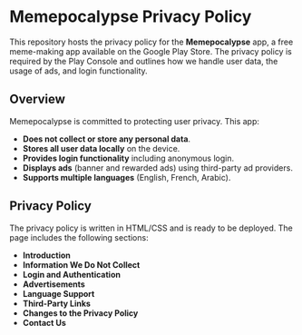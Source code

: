 # Memepocalypse Privacy Policy

This repository hosts the privacy policy for the **Memepocalypse** app, a free meme-making app available on the Google Play Store. The privacy policy is required by the Play Console and outlines how we handle user data, the usage of ads, and login functionality.

## Overview

Memepocalypse is committed to protecting user privacy. This app:

- **Does not collect or store any personal data**.
- **Stores all user data locally** on the device.
- **Provides login functionality** including anonymous login.
- **Displays ads** (banner and rewarded ads) using third-party ad providers.
- **Supports multiple languages** (English, French, Arabic).

## Privacy Policy

The privacy policy is written in HTML/CSS and is ready to be deployed. The page includes the following sections:

- **Introduction**
- **Information We Do Not Collect**
- **Login and Authentication**
- **Advertisements**
- **Language Support**
- **Third-Party Links**
- **Changes to the Privacy Policy**
- **Contact Us**
